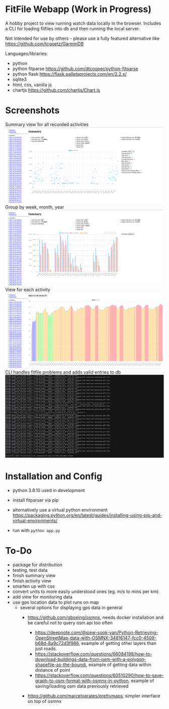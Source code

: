 # FitFile Webapp (Work in Progress)
A hobby project to view running watch data locally in the browser. 
Includes a CLI for loading fitfiles into db and then running the local server.

Not intended for use by others - please use a fully featured alternative like https://github.com/tcgoetz/GarminDB

Languages/libraries:
- python
- python fitparse https://github.com/dtcooper/python-fitparse
- python flask https://flask.palletsprojects.com/en/2.2.x/
- sqlite3 
- html, css, vanilla js
- chartjs https://github.com/chartjs/Chart.js

# Screenshots
Summary view for all recorded activities
![screenshot](images/sc1.png)
Group by week, month, year
![screenshot](images/sc2.png)
View for each activity
![screenshot](images/sc3.png)
CLI handles fitfile problems and adds valid entries to db
![screenshot](images/sc4.png)


# Installation and Config
- python 3.8.10 used in development
- install fitparser via pip
- alternatively use a virtual python environment https://packaging.python.org/en/latest/guides/installing-using-pip-and-virtual-environments/

- run with `python app.py`


# To-Do
- package for distribution
- testing, test data
- finish summary view
- finish activity view
- smarten up with css
- convert units to more easily understood ones (eg. m/s to mins per km)
- add view for monitoring data
- use gps location data to plot runs on map
    - several options for displaying gps data in general
        - https://github.com/gboeing/osmnx, needs docker installation and be careful not to query osm api too often
            - https://deepnote.com/@siew-sook-yan/Python-Retrieving-OpenStreetMap-data-with-OSMNX-34816147-fcc0-4509-b68d-8a9c72d3f986,
            example of getting other layers than just roads.
            - https://stackoverflow.com/questions/66084198/how-to-download-buildings-data-from-osm-with-a-polygon-shapefile-as-the-boundi,
            example of getting data within distance of point
            - https://stackoverflow.com/questions/60510290/how-to-save-graph-to-osm-format-with-osmnx-in-python,
            example of saving/loading osm data previously retrieved
            
        - https://github.com/marceloprates/prettymaps, simpler interface on top of osmnx
